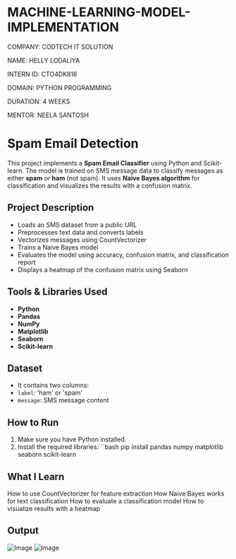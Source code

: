 # MACHINE-LEARNING-MODEL-IMPLEMENTATION

COMPANY: CODTECH IT SOLUTION

NAME: HELLY LODALIYA

INTERN ID: CTO4DK816

DOMAIN: PYTHON PROGRAMMING

DURATION: 4 WEEKS

MENTOR: NEELA SANTOSH

#  Spam Email Detection 

This project implements a **Spam Email Classifier** using Python and Scikit-learn. The model is trained on SMS message data to classify messages as either **spam** or **ham** (not spam). It uses **Naive Bayes algorithm** for classification and visualizes the results with a confusion matrix.

##  Project Description

- Loads an SMS dataset from a public URL
- Preprocesses text data and converts labels
- Vectorizes messages using CountVectorizer
- Trains a Naive Bayes model
- Evaluates the model using accuracy, confusion matrix, and classification report
- Displays a heatmap of the confusion matrix using Seaborn

##  Tools & Libraries Used

- **Python**
- **Pandas**
- **NumPy**
- **Matplotlib**
- **Seaborn**
- **Scikit-learn**

##  Dataset

- It contains two columns:
- `label`: 'ham' or 'spam'
- `message`: SMS message content

##  How to Run

1. Make sure you have Python installed.
2. Install the required libraries:```bash pip install pandas numpy matplotlib seaborn scikit-learn

##  What I Learn 

How to use CountVectorizer for feature extraction
How Naive Bayes works for text classification
How to evaluate a classification model
How to visualize results with a heatmap

##  Output

![Image](https://github.com/user-attachments/assets/f2c2828f-2ba3-4f8e-8d9c-a7bb87ffe2f6)
![Image](https://github.com/user-attachments/assets/b1028aa7-449b-46d7-92fb-146af5122904)
